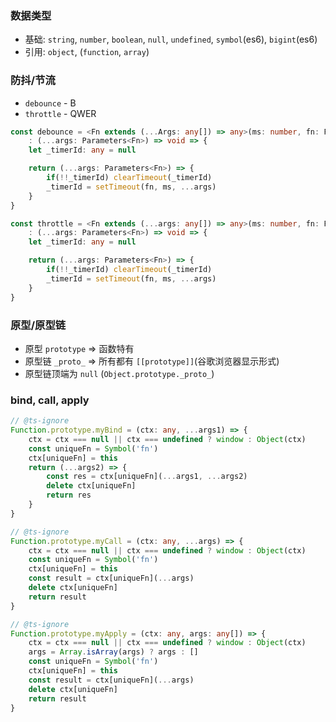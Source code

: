 ### 数据类型

- 基础: `string`, `number`, `boolean`, `null`, `undefined`, `symbol`(es6), `bigint`(es6)
- 引用: `object`, (`function`, `array`)

### 防抖/节流

- `debounce` - B
- `throttle` - QWER

``` ts
const debounce = <Fn extends (...Args: any[]) => any>(ms: number, fn: Fn)
    : (...args: Parameters<Fn>) => void => {
    let _timerId: any = null

    return (...args: Parameters<Fn>) => {
        if(!!_timerId) clearTimeout(_timerId)
        _timerId = setTimeout(fn, ms, ...args)
    }
}

const throttle = <Fn extends (...args: any[]) => any>(ms: number, fn: Fn)
    : (...args: Parameters<Fn>) => void => {
    let _timerId: any = null

    return (...args: Parameters<Fn>) => {
        if(!!_timerId) clearTimeout(_timerId)
        _timerId = setTimeout(fn, ms, ...args)
    }
}
```

### 原型/原型链

- 原型 `prototype` => 函数特有
- 原型链 `_proto_` => 所有都有 `[[prototype]]`(谷歌浏览器显示形式)
- 原型链顶端为 `null` (`Object.prototype._proto_`)

### bind, call, apply

``` ts
// @ts-ignore
Function.prototype.myBind = (ctx: any, ...args1) => {
    ctx = ctx === null || ctx === undefined ? window : Object(ctx)
    const uniqueFn = Symbol('fn')
    ctx[uniqueFn] = this
    return (...args2) => {
        const res = ctx[uniqueFn](...args1, ...args2)
        delete ctx[uniqueFn]
        return res
    }
}

// @ts-ignore
Function.prototype.myCall = (ctx: any, ...args) => {
    ctx = ctx === null || ctx === undefined ? window : Object(ctx)
    const uniqueFn = Symbol('fn')
    ctx[uniqueFn] = this
    const result = ctx[uniqueFn](...args)
    delete ctx[uniqueFn]
    return result
}

// @ts-ignore
Function.prototype.myApply = (ctx: any, args: any[]) => {
    ctx = ctx === null || ctx === undefined ? window : Object(ctx)
    args = Array.isArray(args) ? args : []
    const uniqueFn = Symbol('fn')
    ctx[uniqueFn] = this
    const result = ctx[uniqueFn](...args)
    delete ctx[uniqueFn]
    return result
}
```